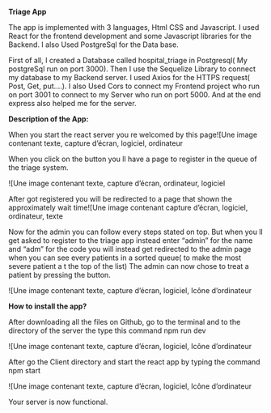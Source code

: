 **Triage App**

The app is implemented with 3 languages, Html CSS and Javascript. I used React for the frontend development and some Javascript libraries for the Backend. I also Used PostgreSql for the Data base.

First of all, I created a Database called hospital_triage in Postgresql( My postgreSql run on port 3000). Then I use the Sequelize Library to connect my database to my Backend server. I used Axios for the HTTPS request( Post, Get, put….). I also Used Cors to connect my Frontend project who run on port 3001 to connect to my Server who run on port 5000. And at the end express also helped me for the server.

**Description of the App:**

When you start the react server you re welcomed by this page![Une image contenant texte, capture d’écran, logiciel, ordinateur


When you click on the button you ll have a page to register in the queue of the triage system.

![Une image contenant texte, capture d’écran, ordinateur, logiciel


After got registered you will be redirected to a page that shown the approximately wait time![Une image contenant capture d’écran, logiciel, ordinateur, texte


Now for the admin you can follow every steps stated on top. But when you ll get asked to register to the triage app instead enter “admin” for the name and “adm” for the code you will instead get redirected to the admin page when you can see every patients in a sorted queue( to make the most severe patient a t the top of the list) The admin can now chose to treat a patient by pressing the button.

![Une image contenant texte, capture d’écran, logiciel, Icône d’ordinateur


**How to install the app?**

After downloading all the files on Github, go to the terminal and to the directory of the server the type this command npm run dev

![Une image contenant texte, capture d’écran, logiciel, Icône d’ordinateur


After go the Client directory and start the react app by typing the command npm start

![Une image contenant texte, capture d’écran, logiciel, Icône d’ordinateur


Your server is now functional.
